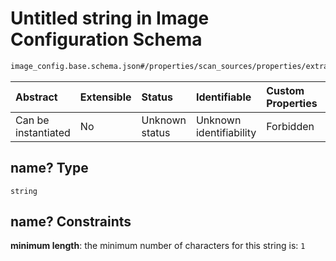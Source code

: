 # Untitled string in Image Configuration Schema

```txt
image_config.base.schema.json#/properties/scan_sources/properties/extra_packages/items/properties/name?
```



| Abstract            | Extensible | Status         | Identifiable            | Custom Properties | Additional Properties | Access Restrictions | Defined In                                                                                      |
| :------------------ | :--------- | :------------- | :---------------------- | :---------------- | :-------------------- | :------------------ | :---------------------------------------------------------------------------------------------- |
| Can be instantiated | No         | Unknown status | Unknown identifiability | Forbidden         | Allowed               | none                | [image\_config.base.schema.json\*](../out/image_config.base.schema.json "open original schema") |

## name? Type

`string`

## name? Constraints

**minimum length**: the minimum number of characters for this string is: `1`
